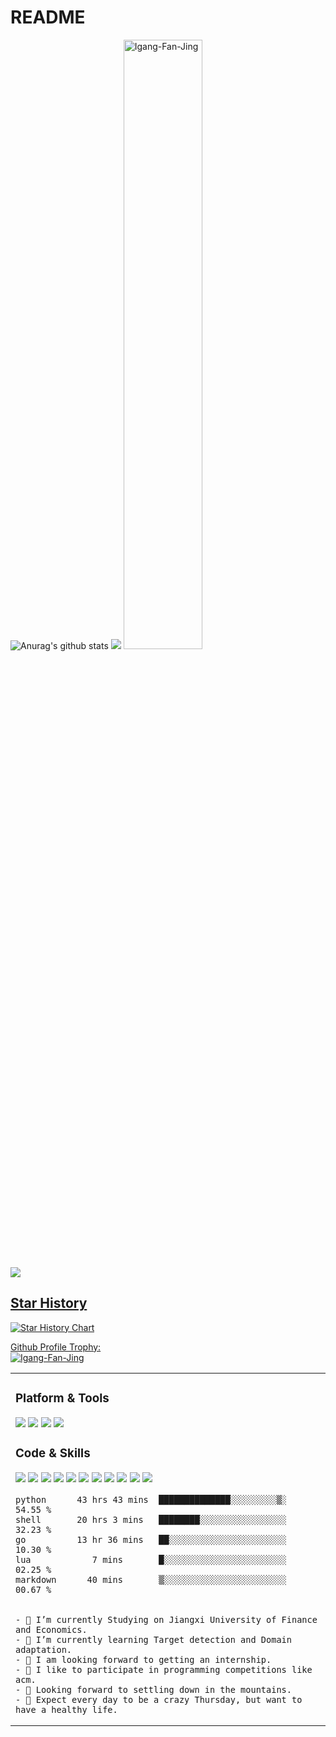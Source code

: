 # README

![Anurag's github stats](https://github-readme-stats.vercel.app/api?username=Igang-Fan-Jing&theme=vue-dark)
![](https://github-readme-stats.vercel.app/api/top-langs/?username=Igang-Fan-Jing&theme=dark&layout=compact)
<a href="https://app.daily.dev/ghostwritten" >
<span><img src="https://github-readme-streak-stats.herokuapp.com/?user=Igang-Fan-Jing&theme=dark" alt="Igang-Fan-Jing" width=50% /></span>


![](https://activity-graph.herokuapp.com/graph?username=Igang-Fan-Jing&theme=github)

## Star History
![Star History Chart](https://api.star-history.com/svg?repos=Igang-Fan-Jing/HDIP-YOLO&type=Date)
<p align="left"> Github Profile Trophy:
	<br><a href="https://github.com/ryo-ma/github-profile-trophy"><img src="https://github-profile-trophy.vercel.app/?username=Igang-Fan-Jing&theme=onedark&title=MultiLanguage,Stars,Commit,Followers,Issues,Repositories" alt="Igang-Fan-Jing"  /></a> </p>
<table><tr><td valign="top">

### Platform & Tools

[![](https://img.shields.io/badge/macOS-BigSur-292e33?style=flat-square&logo=apple&logoColor=ffffff)](https://www.apple.com/macos/big-sur/)
[![](https://img.shields.io/badge/Browser-FireFox-4285f4?style=flat-square&logo=firefox&logoColor=ffffff)](https://www.mozilla.org/zh-CN/firefox/new/)
[![](https://img.shields.io/badge/IDE-JetBrains-black?style=flat-square&logo=jetbrains&logoColor=ffffff)](https://www.jetbrains.com/)
[![](https://img.shields.io/badge/Editor-Visual%20Studio%20Code-007ACC?style=flat-square&logo=visual-studio-code&logoColor=ffffff)](https://code.visualstudio.com/)


### Code & Skills

[![](https://img.shields.io/badge/-WireGuard-88171A?style=flat-square&logo=wireguard&logoColor=ffffff)](https://www.wireguard.com/)
[![](https://img.shields.io/badge/-Kubernetes-326CE5?style=flat-square&logo=kubernetes&logoColor=ffffff)](https://kubernetes.io/)
[![](https://img.shields.io/badge/-Docker-2496ED?style=flat-square&logo=docker&logoColor=ffffff)](https://www.docker.com/)
[![](https://img.shields.io/badge/-Grafana-F46800?style=flat-square&logo=grafana&logoColor=ffffff)](https://grafana.com/)
[![](https://img.shields.io/badge/-Harbor-60B932?style=flat-square&logo=harbor&logoColor=ffffff)](https://goharbor.io/)
[![](https://img.shields.io/badge/-Consul-F24C53?style=flat-square&logo=consul&logoColor=ffffff)](https://www.consul.io/)
[![](https://img.shields.io/badge/-Hugo-FF4088?style=flat-square&logo=hugo&logoColor=ffffff)](https://gohugo.io/)
[![](https://img.shields.io/badge/-Linux-Fcc624?style=flat-square&logo=linux&logoColor=ffffff)](https://www.linux.org/)
[![](https://img.shields.io/badge/-GitHub%20Actions-2088FF?style=flat-square&logo=github-actions&logoColor=ffffff)](https://github.com/features/actions)
[![](https://img.shields.io/badge/-Golang-00ADD8?style=flat-square&logo=go&logoColor=ffffff)](https://golang.org/)
[![](https://img.shields.io/badge/-python-blue?style=flat-square&logo=python&logoColor=ffffff)](https://www.python.org/)



<!--START_SECTION:ghostwritten-->
```text
python      43 hrs 43 mins  ██████████████░░░░░░░░░▒░   54.55 % 
shell       20 hrs 3 mins   ████████░░░░░░░░░░░░░░░░░   32.23 % 
go          13 hr 36 mins   ██░░░░░░░░░░░░░░░░░░░░░░░   10.30 % 
lua            7 mins       █░░░░░░░░░░░░░░░░░░░░░░░░   02.25 %
markdown      40 mins       ▒░░░░░░░░░░░░░░░░░░░░░░░░   00.67 % 
 

- 🔭 I’m currently Studying on Jiangxi University of Finance and Economics.
- 🌱 I’m currently learning Target detection and Domain adaptation.
- 👯 I am looking forward to getting an internship.
- 🤔 I like to participate in programming competitions like acm.
- 🍬 Looking forward to settling down in the mountains.
- 🥩 Expect every day to be a crazy Thursday, but want to have a healthy life.
